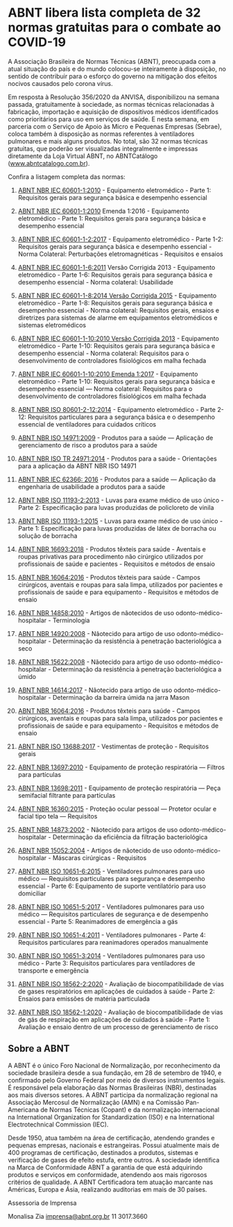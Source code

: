 # ABNT libera lista completa de 32 normas gratuitas para o combate ao COVID-19

A Associação Brasileira de Normas Técnicas (ABNT), preocupada com a atual situação do país e do mundo colocou-se inteiramente à disposição, no sentido de contribuir para o esforço do governo na mitigação dos efeitos nocivos causados pelo corona vírus. 

Em resposta à Resolução 356/2020 da ANVISA, disponibilizou na semana passada, gratuitamente à sociedade, as normas técnicas relacionadas à fabricação, importação e aquisição de dispositivos médicos identificados como prioritários para uso em serviços de saúde. 
E nesta semana, em parceria com o Serviço de Apoio às Micro e Pequenas Empresas (Sebrae),  coloca também à disposição as normas referentes à ventiladores pulmonares e mais alguns produtos. No total, são 32 normas técnicas gratuitas, que poderão ser visualizadas integralmente e impressas diretamente da Loja Virtual ABNT, no ABNTCatálogo (www.abntcatalogo.com.br).

Confira a listagem completa das normas:

1. [ABNT NBR IEC 60601-1:2010](https://www.abntcatalogo.com.br/norma.aspx?ID=80437) - Equipamento eletromédico - Parte 1: Requisitos gerais para segurança básica e desempenho essencial

1. [ABNT NBR IEC 60601-1:2010](https://www.abntcatalogo.com.br/norma.aspx?ID=355495)  Emenda 1:2016 - Equipamento eletromédico - Parte 1: Requisitos gerais para segurança básica e desempenho essencial

1. [ABNT NBR IEC 60601-1-2:2017](https://www.abntcatalogo.com.br/norma.aspx?ID=383029) - Equipamento eletromédico - Parte 1-2: Requisitos gerais para segurança básica e desempenho essencial - Norma Colateral: Perturbações eletromagnéticas - Requisitos e ensaios

1. [ABNT NBR IEC 60601-1-6:2011](https://www.abntcatalogo.com.br/norma.aspx?ID=307130) Versão Corrigida 2013 - Equipamento eletromédico - Parte 1-6: Requisitos gerais para segurança básica e desempenho essencial - Norma colateral: Usabilidade

1. [ABNT NBR IEC 60601-1-8:2014 Versão Corrigida 2015](https://www.abntcatalogo.com.br/norma.aspx?ID=348135) - Equipamento eletromédico - Parte 1-8: Requisitos gerais para segurança básica e desempenho essencial - Norma colateral: Requisitos gerais, ensaios e diretrizes para sistemas de alarme em equipamentos eletromédicos e sistemas eletromédicos

1. [ABNT NBR IEC 60601-1-10:2010  Versão Corrigida 2013](https://www.abntcatalogo.com.br/norma.aspx?ID=307136) - Equipamento eletromédico - Parte 1-10: Requisitos gerais para segurança básica e desempenho essencial - Norma colateral: Requisitos para o desenvolvimento de controladores fisiológicos em malha fechada

1. [ABNT NBR IEC 60601-1-10:2010 Emenda 1:2017](https://www.abntcatalogo.com.br/norma.aspx?ID=371257) - Equipamento eletromédico - Parte 1-10: 
Requisitos gerais para segurança básica e desempenho essencial — Norma colateral: Requisitos para o desenvolvimento de controladores fisiológicos em malha fechada

1. [ABNT NBR ISO 80601-2-12:2014](https://www.abntcatalogo.com.br/norma.aspx?ID=326196) - Equipamento eletromédico - Parte 2-12: Requisitos particulares para a segurança básica e o desempenho essencial de ventiladores para cuidados críticos

1. [ABNT NBR ISO 14971:2009](https://www.abntcatalogo.com.br/norma.aspx?ID=55540) - Produtos para a saúde — Aplicação de gerenciamento 
de risco a produtos para a saúde

1. [ABNT NBR ISO TR 24971:2014](https://www.abntcatalogo.com.br/norma.aspx?ID=325424) - Produtos para a saúde - Orientações para a aplicação da ABNT NBR ISO 14971

1. [ABNT NBR IEC 62366: 2016](https://www.abntcatalogo.com.br/norma.aspx?ID=354941) - Produtos para a saúde — Aplicação da engenharia de usabilidade a produtos para a saúde

1. [ABNT NBR ISO 11193-2:2013](https://www.abntcatalogo.com.br/norma.aspx?ID=194652) - Luvas para exame médico de uso único - Parte 2: Especificação para luvas produzidas de policloreto de vinila

1. [ABNT NBR ISO 11193-1:2015](https://www.abntcatalogo.com.br/norma.aspx?ID=345718) - Luvas para exame médico de uso único - Parte 1: Especificação para luvas produzidas de látex de borracha ou solução de borracha

1. [ABNT NBR 16693:2018](https://www.abntcatalogo.com.br/norma.aspx?ID=409719) - Produtos têxteis para saúde - Aventais e roupas privativas para procedimento não cirúrgico utilizados por profissionais de saúde e pacientes - Requisitos e métodos de ensaio

1. [ABNT NBR 16064:2016](https://www.abntcatalogo.com.br/norma.aspx?ID=362610)  - Produtos têxteis para saúde - Campos cirúrgicos, aventais e roupas para sala limpa, utilizados por pacientes e profissionais de saúde e para equipamento - Requisitos e métodos de ensaio

1. [ABNT NBR 14858:2010](https://www.abntcatalogo.com.br/norma.aspx?ID=362610)  - Artigos de nãotecidos de uso odonto-médico-hospitalar - Terminologia

1. [ABNT NBR 14920:2008](https://www.abntcatalogo.com.br/norma.aspx?ID=5658) - Nãotecido para artigo de uso odonto-médico-hospitalar - Determinação da resistência à penetração bacteriológica a seco

1. [ABNT NBR 15622:2008](https://www.abntcatalogo.com.br/norma.aspx?ID=9801) - Nãotecido para artigo de uso odonto-médico-hospitalar - Determinação da resistência à penetração bacteriológica a úmido

1. [ABNT NBR 14614:2017](https://www.abntcatalogo.com.br/norma.aspx?ID=376411) - Nãotecido para artigo de uso odonto-médico-hospitalar - Determinação da barreira úmida na jarra Mason

1. [ABNT NBR 16064:2016](https://www.abntcatalogo.com.br/norma.aspx?ID=362610)  - Produtos têxteis para saúde - Campos cirúrgicos, aventais e roupas para sala limpa, utilizados por pacientes e profissionais de saúde e para equipamento - Requisitos e métodos de ensaio

1. [ABNT NBR ISO 13688:2017](https://www.abntcatalogo.com.br/norma.aspx?ID=369818)  - Vestimentas de proteção - Requisitos gerais

1. [ABNT NBR 13697:2010](https://www.abntcatalogo.com.br/norma.aspx?ID=77829)  - Equipamento de proteção respiratória — Filtros para partículas

1. [ABNT NBR 13698:2011](https://www.abntcatalogo.com.br/norma.aspx?ID=86730)  - Equipamento de proteção respiratória — Peça semifacial filtrante para partículas

1. [ABNT NBR 16360:2015](https://www.abntcatalogo.com.br/norma.aspx?ID=331695)  - Proteção ocular pessoal — Protetor ocular e facial tipo tela — Requisitos

1. [ABNT NBR 14873:2002](https://www.abntcatalogo.com.br/norma.aspx?ID=1846)  - Nãotecido para artigos de uso odonto-médico-hospitalar - Determinação da eficiência da filtração bacteriológica

1. [ABNT NBR 15052:2004](https://www.abntcatalogo.com.br/norma.aspx?ID=418)  - Artigos de nãotecido de uso odonto-médico-hospitalar - Máscaras cirúrgicas - Requisitos

1. [ABNT NBR ISO 10651-6:2015](https://www.abntcatalogo.com.br/norma.aspx?ID=333545) - Ventiladores pulmonares para uso médico — Requisitos particulares para segurança e desempenho essencial - Parte 6: Equipamento de suporte ventilatório para uso domiciliar

1. [ABNT NBR ISO 10651-5:2017](https://www.abntcatalogo.com.br/norma.aspx?ID=366598) - Ventiladores pulmonares para uso médico — Requisitos particulares de segurança e de desempenho essencial - Parte 5: Reanimadores de emergência a gás

1. [ABNT NBR ISO 10651-4:2011](https://www.abntcatalogo.com.br/norma.aspx?ID=86381) - Ventiladores pulmonares - Parte 4: Requisitos particulares para reanimadores operados manualmente

1. [ABNT NBR ISO 10651-3:2014](https://www.abntcatalogo.com.br/norma.aspx?ID=324135) - Ventiladores pulmonares para uso médico - Parte 3: Requisitos particulares para ventiladores de transporte e emergência

1. [ABNT NBR ISO 18562-2:2020](https://www.abntcatalogo.com.br/norma.aspx?ID=436061) - Avaliação de biocompatibilidade de vias de gases respiratórios em aplicações de cuidados à saúde - Parte 2: Ensaios para emissões de matéria particulada

1. [ABNT NBR ISO 18562-1:2020](https://www.abntcatalogo.com.br/norma.aspx?ID=436060) - Avaliação de biocompatibilidade de vias de gás de respiração em aplicações de cuidados à saúde - Parte 1: Avaliação e ensaio dentro de um processo de gerenciamento de risco


## Sobre a ABNT 
  
A ABNT é o único Foro Nacional de Normalização, por reconhecimento da sociedade brasileira desde a sua fundação, em 28 de setembro de 1940, e confirmado pelo Governo Federal por meio de diversos instrumentos legais. É responsável pela elaboração das Normas Brasileiras (NBR), destinadas aos mais diversos setores. A ABNT participa da normalização regional na Associação Mercosul de Normalização (AMN) e na Comissão Pan-Americana de Normas Técnicas (Copant) e da normalização internacional na International Organization for Standardization (ISO) e na International Electrotechnical Commission (IEC).

Desde 1950, atua também na área de certificação, atendendo grandes e pequenas empresas, nacionais e estrangeiras. Possui atualmente mais de 400 programas de certificação, destinados a produtos, sistemas e verificação de gases de efeito estufa, entre outros. A sociedade identifica na Marca de Conformidade ABNT a garantia de que está adquirindo produtos e serviços em conformidade, atendendo aos mais rigorosos critérios de qualidade. A ABNT Certificadora tem atuação marcante nas Américas, Europa e Ásia, realizando auditorias em mais de 30 países.

Assessoria de Imprensa

Monalisa Zia
imprensa@abnt.org.br
11 3017.3660
